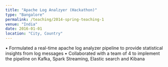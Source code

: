 ```yaml
---
title: "Apache Log Analzyer (Hackathon)"
type: "Bangalore"
permalink: /teaching/2014-spring-teaching-1
venue: "India"
date: 2016-01-01
location: "City, Country"
---
```


• Formulated a real-time apache log analyzer pipeline to provide statistical insights from log messages
• Collaborated with a team of 4 to implement the pipeline on Kafka, Spark Streaming, Elastic search and Kibana